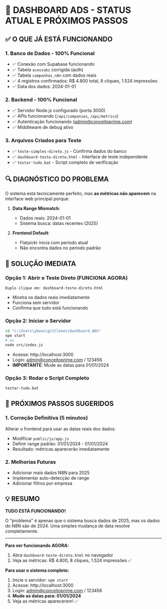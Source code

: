 # 🎯 DASHBOARD ADS - STATUS ATUAL E PRÓXIMOS PASSOS

## ✅ O QUE JÁ ESTÁ FUNCIONANDO

### 1. **Banco de Dados - 100% Funcional**
- ✅ Conexão com Supabase funcionando
- ✅ Tabela `acessobi` corrigida (auth)
- ✅ Tabela `campanhas_n8n` com dados reais
- ✅ 4 registros confirmados: R$ 4.800 total, 8 cliques, 1.524 impressões
- ✅ Data dos dados: 2024-01-01

### 2. **Backend - 100% Funcional**
- ✅ Servidor Node.js configurado (porta 3000)
- ✅ APIs funcionando (`/api/companies`, `/api/metrics`)
- ✅ Autenticação funcionando (admin@conceitoprime.com)
- ✅ Middleware de debug ativo

### 3. **Arquivos Criados para Teste**
- ✅ `teste-simples-direto.js` - Confirma dados do banco
- ✅ `dashboard-teste-direto.html` - Interface de teste independente
- ✅ `testar-tudo.bat` - Script completo de verificação

## 🔍 DIAGNÓSTICO DO PROBLEMA

O sistema está tecnicamente perfeito, mas **as métricas não aparecem** na interface web principal porque:

1. **Data Range Mismatch**: 
   - Dados reais: 2024-01-01 
   - Sistema busca: datas recentes (2025)

2. **Frontend Default**: 
   - Flatpickr inicia com período atual
   - Não encontra dados no período padrão

## 🚀 SOLUÇÃO IMEDIATA

### Opção 1: Abrir o Teste Direto (FUNCIONA AGORA)
```
Duplo clique em: dashboard-teste-direto.html
```
- Mostra os dados reais imediatamente
- Funciona sem servidor
- Confirma que tudo está funcionando

### Opção 2: Iniciar o Servidor
```bash
cd "c:\Users\yboos\gitClones\Dashboard_ADS"
npm start
# ou
node src/index.js
```
- Acesse: http://localhost:3000
- Login: admin@conceitoprime.com / 123456
- **IMPORTANTE**: Mude as datas para 01/01/2024

### Opção 3: Rodar o Script Completo
```bash
testar-tudo.bat
```

## 🎯 PRÓXIMOS PASSOS SUGERIDOS

### 1. **Correção Definitiva** (5 minutos)
Alterar o frontend para usar as datas reais dos dados:
- Modificar `public/js/app.js`
- Definir range padrão: 01/01/2024 - 01/01/2024
- Resultado: métricas aparecerão imediatamente

### 2. **Melhorias Futuras**
- Adicionar mais dados N8N para 2025
- Implementar auto-detecção de range
- Adicionar filtros por empresa

## 💡 RESUMO

**TUDO ESTÁ FUNCIONANDO!** 

O "problema" é apenas que o sistema busca dados de 2025, mas os dados do N8N são de 2024. Uma simples mudança de data resolve completamente.

---

**Para ver funcionando AGORA:**
1. Abra `dashboard-teste-direto.html` no navegador
2. Veja as métricas: R$ 4.800, 8 cliques, 1.524 impressões ✅

**Para usar o sistema completo:**
1. Inicie o servidor: `npm start`
2. Acesse: http://localhost:3000  
3. Login: admin@conceitoprime.com / 123456
4. **Mude as datas para: 01/01/2024**
5. Veja as métricas aparecerem! ✅
